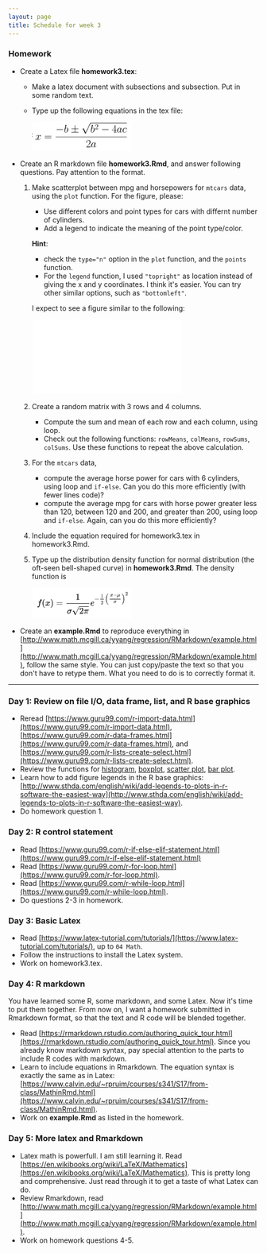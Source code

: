 ```yaml
---
layout: page
title: Schedule for week 3
---
```


### Homework

- Create a Latex file **homework3.tex**: 
	- Make a latex document with subsections and subsection. Put in some random text. 
	- Type up the following equations in the tex file:
	
		<img src="quad-root.png" style="width:200px;"/>

- Create an R markdown file **homework3.Rmd**, and answer following questions. Pay attention to the format. 

	1. Make scatterplot between mpg and horsepowers for `mtcars` data, using the `plot` function. For the figure, please:
		- Use different colors and point types for cars with differnt number of cylinders. 
		- Add a legend to indicate the meaning of the point type/color. 
	
		**Hint**: 
		
		- check the `type="n"` option in the `plot` function, and the `points` function. 
		- For the `legend` function, I used `"topright"` as location instead of giving the x and y coordinates. I think it's easier. You can try other similar options, such as `"bottomleft"`. 
	
		I expect to see a figure similar to the following: 
		
		![](mtcars-scatter.pdf)
	
	
	2. Create a random matrix with 3 rows and 4 columns.
	 	- Compute the sum and mean of each row and each column, using loop.
	 	- Check out the following functions: `rowMeans`, `colMeans`, `rowSums`, `colSums`. Use these functions to repeat the above calculation. 
	 	
	3. For the `mtcars` data, 
		- compute the average horse power for cars with 6 cylinders, using loop and `if-else`. Can you do this more efficiently (with fewer lines code)? 
		- compute the average mpg for cars with horse power greater less than 120, between 120 and 200, and greater than 200, using loop and `if-else`. Again, can you do this  more efficiently? 
		
	4. Include the equation required for homework3.tex in homework3.Rmd. 
	
	5. Type up the distribution density function for normal distribution (the oft-seen bell-shaped curve) in **homework3.Rmd**. The density function is
	
		<img src="normal-pdf.png" alt="drawing" style="width:200px;"/>

- Create an **example.Rmd** to reproduce everything in [http://www.math.mcgill.ca/yyang/regression/RMarkdown/example.html](http://www.math.mcgill.ca/yyang/regression/RMarkdown/example.html), follow the same style. You can just copy/paste the text so that you don't have to retype them. What you need to do is to correctly format it. 

***

### Day 1: Review on file I/O, data frame, list, and R base graphics

- Reread [https://www.guru99.com/r-import-data.html](https://www.guru99.com/r-import-data.html), [https://www.guru99.com/r-data-frames.html](https://www.guru99.com/r-data-frames.html), and [https://www.guru99.com/r-lists-create-select.html](https://www.guru99.com/r-lists-create-select.html). 
- Review the functions for [histogram](https://www.statmethods.net/graphs/density.html), [boxplot](https://www.statmethods.net/graphs/boxplot.html), [scatter plot](https://www.statmethods.net/graphs/scatterplot.html), [bar plot](https://www.statmethods.net/graphs/bar.html).
- Learn how to add figure legends in the R base graphics:  [http://www.sthda.com/english/wiki/add-legends-to-plots-in-r-software-the-easiest-way](http://www.sthda.com/english/wiki/add-legends-to-plots-in-r-software-the-easiest-way). 
- Do homework question 1. 

### Day 2: R control statement

- Read [https://www.guru99.com/r-if-else-elif-statement.html](https://www.guru99.com/r-if-else-elif-statement.html)
- Read [https://www.guru99.com/r-for-loop.html](https://www.guru99.com/r-for-loop.html).
- Read [https://www.guru99.com/r-while-loop.html](https://www.guru99.com/r-while-loop.html). 
- Do questions 2-3 in homework. 


### Day 3: Basic Latex

- Read [https://www.latex-tutorial.com/tutorials/](https://www.latex-tutorial.com/tutorials/), up to `04 Math`. 
- Follow the instructions to install the Latex system. 
- Work on homework3.tex. 

### Day 4: R markdown

You have learned some R, some markdown, and some Latex. Now it's time 
to put them together. From now on, I want a homework submitted in Rmarkdown format, so that the text and R code will be blended together. 

- Read [https://rmarkdown.rstudio.com/authoring_quick_tour.html](https://rmarkdown.rstudio.com/authoring_quick_tour.html). Since you already know markdown syntax, pay special attention to the parts to include R codes with markdown. 
- Learn to include equations in Rmarkdown. The equation syntax is exactly the same as in Latex: [https://www.calvin.edu/~rpruim/courses/s341/S17/from-class/MathinRmd.html](https://www.calvin.edu/~rpruim/courses/s341/S17/from-class/MathinRmd.html). 
- Work on **example.Rmd** as listed in the homework. 


### Day 5: More latex and Rmarkdown

- Latex math is powerfull. I am still learning it. Read [https://en.wikibooks.org/wiki/LaTeX/Mathematics](https://en.wikibooks.org/wiki/LaTeX/Mathematics). This is pretty long and comprehensive. Just read through it to get a taste of what Latex can do.   
- Review Rmarkdown, read [http://www.math.mcgill.ca/yyang/regression/RMarkdown/example.html](http://www.math.mcgill.ca/yyang/regression/RMarkdown/example.html). 
- Work on homework questions 4-5.
